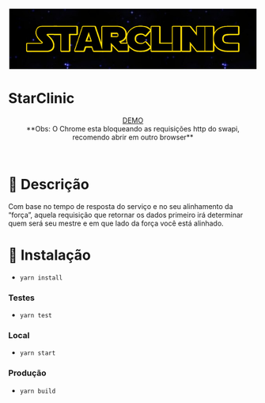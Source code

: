 <p align="center">
   <img src="./src/assets/images/logo.png" width="500"/>
</p>

# StarClinic
<p align="center">
  <a href="https://starclinic.netlify.app/">DEMO</a><br />
  **Obs: O Chrome esta bloqueando as requisições http do swapi, recomendo abrir em outro browser**
</p>
<br />

# :pencil: Descrição

Com base no tempo de resposta do serviço e no seu alinhamento da “força”, aquela requisição que retornar os dados primeiro irá determinar quem será seu mestre e em que lado da força você está alinhado.


# :construction_worker: Instalação
  - ```yarn install```
### Testes
  - ```yarn test```
### Local
  - ```yarn start```
### Produção
  - ```yarn build```

